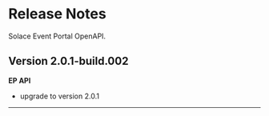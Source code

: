# Release Notes

Solace Event Portal OpenAPI.

## Version 2.0.1-build.002

**EP API**
- upgrade to version 2.0.1

---
